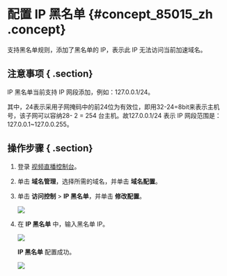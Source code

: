 # 配置 IP 黑名单 {#concept_85015_zh .concept}

支持黑名单规则，添加了黑名单的 IP，表示此 IP 无法访问当前加速域名。

## 注意事项 { .section}

IP 黑名单当前支持 IP 网段添加，例如：127.0.0.1/24。

其中，24表示采用子网掩码中的前24位为有效位，即用32-24=8bit来表示主机号，该子网可以容纳28- 2 = 254 台主机。故127.0.0.1/24 表示 IP 网段范围是：127.0.0.1~127.0.0.255。

## 操作步骤 { .section}

1.  登录 [视频直播控制台](https://home.console.aliyun.com/new#/)。
2.  单击 **域名管理**，选择所需的域名，并单击 **域名配置**。
3.  单击 **访问控制** \> **IP 黑名单**，并单击 **修改配置**。

    ![](http://static-aliyun-doc.oss-cn-hangzhou.aliyuncs.com/assets/img/20696/154771567421675_zh-CN.png)

4.  在 **IP 黑名单** 中，输入黑名单 IP。

    ![](http://static-aliyun-doc.oss-cn-hangzhou.aliyuncs.com/assets/img/20696/154771567421676_zh-CN.png)

     **IP 黑名单** 配置成功。

    ![](http://static-aliyun-doc.oss-cn-hangzhou.aliyuncs.com/assets/img/20696/154771567421677_zh-CN.png)


